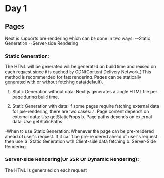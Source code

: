 # Day 1

## Pages

Next js supports pre-rendering which can be done in two ways:
--Static Generation
--Server-side Rendering

### Static Generation:

The HTML will be generated will be generated on build time and reused on each request since it is cached by CDN(Content Delivery Network.) This method is recommended for fast rendering.
Pages can be statically generated with or without fetching data(default).

1. Static Generation without data:
    Next.js generates a single HTML file per page during build time.

2. Static Generation with data:
    If some pages require fetching external data for pre-rendering, there are two cases:
     a. Page content depends on external data: Use getStaticProps 
     b. Page paths depends on external data: Use getStaticPaths

-When to use Static Generation:
Whenever the page can be pre-rendered ahead of user's request.
If it can't be pre-rendered ahead of user's request then use:
    a. Static Generation with Client-side data fetching
    b. Server-Side Rendering
### Server-side Rendering(Or SSR Or Dynamic Rendering):

The HTML is generated on each request
